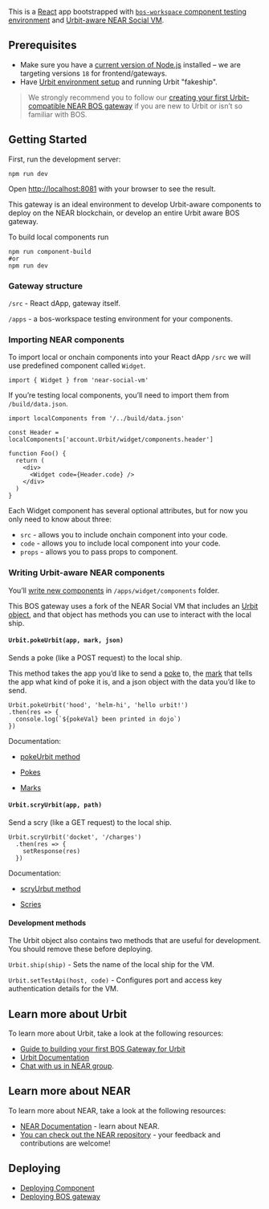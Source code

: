 This is a [React](https://reactjs.org/) app bootstrapped with [`bos-workspace` component testing environment](https://github.com/urbit/bos-workspace) and [Urbit-aware NEAR Social VM](https://github.com/urbit/NearSocialVM).

## Prerequisites

- Make sure you have a [current version of Node.js](https://nodejs.org) installed – we are targeting versions `18` for frontend/gateways.
- Have [Urbit environment setup](https://docs.urbit.org/courses/environment#creating-a-fake-ship) and running Urbit "fakeship".

> We strongly recommend you to follow our [creating your first Urbit-compatible NEAR BOS gateway](https://docs.urbit.org/) if you are new to Urbit or isn’t so familiar with BOS.

## Getting Started

First, run the development server:

```
npm run dev
```

Open [http://localhost:8081](http://localhost:8081) with your browser to see the result.

This gateway is an ideal environment to develop Urbit-aware components to deploy on the NEAR blockchain, or develop an entire Urbit aware BOS gateway.

To build local components run

```
npm run component-build
#or
npm run dev
```

### Gateway structure

`/src` - React dApp, gateway itself.

`/apps` - a bos-workspace testing environment for your components.

### Importing NEAR components

To import local or onchain components into your React dApp `/src` we will use predefined component called `Widget`.

```
import { Widget } from 'near-social-vm'
```

If you’re testing local components, you’ll need to import them from `/build/data.json`.

```
import localComponents from '/../build/data.json'

const Header = localComponents['account.Urbit/widget/components.header']

function Foo() {
  return (
    <div>
      <Widget code={Header.code} />
    </div>
  )
}
```

Each Widget component has several optional attributes, but for now you only need to know about three:

- `src` - allows you to include onchain component into your code.
- `code` - allows you to include local component into your code.
- `props` - allows you to pass props to component.

### Writing Urbit-aware NEAR components

You’ll [write new components]() in `/apps/widget/components` folder.

This BOS gateway uses a fork of the NEAR Social VM that includes an [Urbit object](https://docs.urbit.org), and that object has methods you can use to interact with the local ship.

#### `Urbit.pokeUrbit(app, mark, json)`

Sends a poke (like a POST request) to the local ship.

This method takes the app you’d like to send a [poke](https://docs.urbit.org/glossary/poke) to, the [mark](https://docs.urbit.org/glossary/mark) that tells the app what kind of poke it is, and a json object with the data you’d like to send.

```
Urbit.pokeUrbit('hood', 'helm-hi', 'hello urbit!')
.then(res => {
  console.log(`${pokeVal} been printed in dojo`)
})

```

Documentation:

- [pokeUrbit method](https://docs.urbit.org)

- [Pokes](https://docs.urbit.org/courses/app-school/6-pokes)

- [Marks](https://docs.urbit.org/system/kernel/clay/guides/marks)

#### `Urbit.scryUrbit(app, path)`

Send a scry (like a GET request) to the local ship.

```
Urbit.scryUrbit('docket', '/charges')
  .then(res => {
    setResponse(res)
  })
```

Documentation:

- [scryUrbut method](https://docs.urbit.org)

- [Scries](https://docs.urbit.org/courses/app-school/10-scry)

#### Development methods

The Urbit object also contains two methods that are useful for development. You should remove these before deploying.

`Urbit.ship(ship)` - Sets the name of the local ship for the VM.

`Urbit.setTestApi(host, code)` - Configures port and access key authentication details for the VM.

## Learn more about Urbit

To learn more about Urbit, take a look at the following resources:

- [Guide to building your first BOS Gateway for Urbit](https://docs.urbit.org/)
- [Urbit Documentation](https://docs.urbit.org/)
- [Chat with us in NEAR group](http://invite-group-link).

## Learn more about NEAR

To learn more about NEAR, take a look at the following resources:

- [NEAR Documentation](https://docs.near.org) - learn about NEAR.
- [You can check out the NEAR repository](https://github.com/near) - your feedback and contributions are welcome!

## Deploying

- [Deploying Component]()
- [Deploying BOS gateway]()
